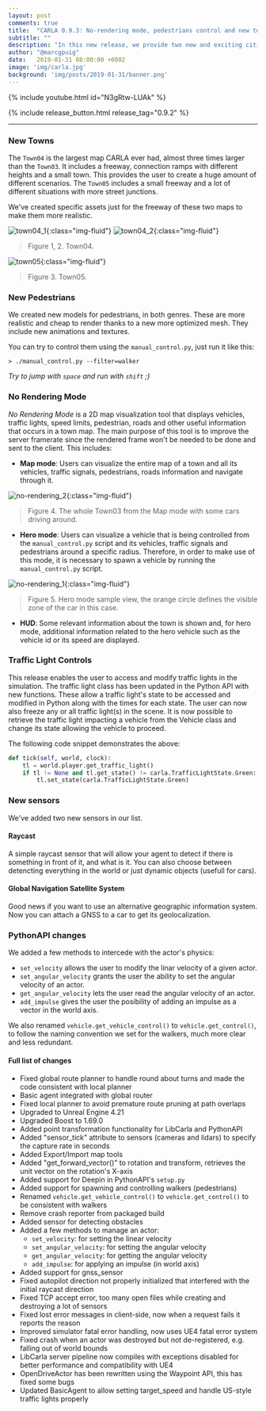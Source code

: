 ```yaml
---
layout: post
comments: true
title:  "CARLA 0.9.3: No-rendering mode, pedestrians control and new towns"
subtitle: ""
description: "In this new release, we provide two new and exciting cities, new pedestrian models and animations and introducing the new no-rendering mode visualization for CARLA."
author: "@marcgpuig"
date:   2019-01-31 08:00:00 +0002
image: 'img/carla.jpg'
background: 'img/posts/2019-01-31/banner.png'
---
```


{% include youtube.html id="N3gRtw-LUAk" %}

{% include release_button.html release_tag="0.9.2" %}

---


### New Towns

The `Town04` is the largest map CARLA ever had, almost three times larger than the `Town03`. It includes a freeway, connection ramps with different heights and a small town. This provides the user to create a huge amount of different scenarios. The `Town05` includes a small freeway and a lot of different situations with more street junctions.

We've created specific assets just for the freeway of these two maps to make them more realistic.

![town04_1](/img/posts/2019-01-31/town04_1.png){:class="img-fluid"}
![town04_2](/img/posts/2019-01-31/town04_2.png){:class="img-fluid"}
> Figure 1, 2. Town04.

![town05](/img/posts/2019-01-31/town05.png){:class="img-fluid"}
> Figure 3. Town05.


### New Pedestrians

We created new models for pedestrians, in both genres. These are more realistic and cheap to render thanks to a new more optimized mesh. They include new animations and textures.

You can try to control them using the `manual_control.py`, just run it like this:

```
> ./manual_control.py --filter=walker
```

_Try to jump with `space` and run with `shift` ;)_


### No Rendering Mode

*No Rendering Mode* is a 2D map visualization tool that displays vehicles, traffic lights, speed limits, pedestrian, roads and other useful information that occurs in a town map. The main purpose of this tool is to improve the server framerate since the rendered frame won't be needed to be done and sent to the client. This includes:

- **Map mode**: Users can visualize the entire map of a town and all its vehicles, traffic signals, pedestrians, roads information and navigate through it.

![no-rendering_2](/img/posts/2019-01-31/no-rendering_2.png){:class="img-fluid"}
> Figure 4. The whole Town03 from the Map mode with some cars driving around.

- **Hero mode**: Users can visualize a vehicle that is being controlled from the `manual_control.py` script and its vehicles, traffic signals and pedestrians around a specific radius. Therefore, in order to make use of this mode, it is necessary to spawn a vehicle by running the `manual_control.py` script.

![no-rendering_1](/img/posts/2019-01-31/no-rendering_1.png){:class="img-fluid"}
> Figure 5. Hero mode sample view, the orange circle defines the visible zone of the car in this case.

- **HUD**: Some relevant information about the town is shown and, for hero mode, additional information related to the hero vehicle such as the vehicle id or its speed are displayed.


### Traffic Light Controls

This release enables the user to access and modify traffic lights in the simulation. The traffic light class has been updated in the Python API with new functions. These allow a traffic light's state to be accessed and modified in Python along with the times for each state. The user can now also freeze any or all traffic light(s) in the scene. It is now possible to retrieve the traffic light impacting a vehicle from the Vehicle class and change its state allowing the vehicle to proceed.

The following code snippet demonstrates the above:

```py
def tick(self, world, clock):
    tl = world.player.get_traffic_light()
    if tl != None and tl.get_state() != carla.TrafficLightState.Green:
        tl.set_state(carla.TrafficLightState.Green)
```


### New sensors

We've added two new sensors in our list.

#### Raycast
A simple raycast sensor that will allow your agent to detect if there is something in front of it, and what is it. You can also choose between detencting everything in the world or just dynamic objects (usefull for cars).

#### Global Navigation Satellite System
Good news if you want to use an alternative geographic information system. Now you can attach a GNSS to a car to get its geolocalization.


### PythonAPI changes

We added a few methods to intercede with the actor's physics:
 - `set_velocity` allows the user to modify the linar velocity of a given actor.
 - `set_angular_velocity` grants the user the ability to set the angular velocity of an actor.
 - `get_angular_velocity` lets the user read the angular velocity of an actor.
 - `add_impulse` gives the user the posibility of adding an impulse as a vector in the world axis.

We also renamed `vehicle.get_vehicle_control()` to `vehicle.get_control()`, to follow the naming convention we set for the walkers, much more clear and less redundant.


#### Full list of changes

  * Fixed global route planner to handle round about turns and made the code consistent with local planner
  * Basic agent integrated with global router
  * Fixed local planner to avoid premature route pruning at path overlaps
  * Upgraded to Unreal Engine 4.21
  * Upgraded Boost to 1.69.0
  * Added point transformation functionality for LibCarla and PythonAPI
  * Added "sensor_tick" attribute to sensors (cameras and lidars) to specify the capture rate in seconds
  * Added Export/Import map tools
  * Added "get_forward_vector()" to rotation and transform, retrieves the unit vector on the rotation's X-axis
  * Added support for Deepin in PythonAPI's `setup.py`
  * Added support for spawning and controlling walkers (pedestrians)
  * Renamed `vehicle.get_vehicle_control()` to `vehicle.get_control()` to be consistent with walkers
  * Remove crash reporter from packaged build
  * Added sensor for detecting obstacles
  * Added a few methods to manage an actor:
    - `set_velocity`: for setting the linear velocity
    - `set_angular_velocity`: for setting the angular velocity
    - `get_angular_velocity`: for getting the angular velocity
    - `add_impulse`: for applying an impulse (in world axis)
  * Added support for gnss_sensor
  * Fixed autopilot direction not properly initialized that interfered with the initial raycast direction
  * Fixed TCP accept error, too many open files while creating and destroying a lot of sensors
  * Fixed lost error messages in client-side, now when a request fails it reports the reason
  * Improved simulator fatal error handling, now uses UE4 fatal error system
  * Fixed crash when an actor was destroyed but not de-registered, e.g. falling out of world bounds
  * LibCarla server pipeline now compiles with exceptions disabled for better performance and compatibility with UE4
  * OpenDriveActor has been rewritten using the Waypoint API, this has fixed some bugs
  * Updated BasicAgent to allow setting target_speed and handle US-style traffic lights properly
